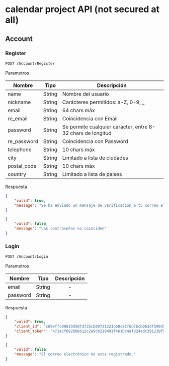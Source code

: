 # calendar project API (not secured at all)

## Account

### Register

```
POST /Account/Register
```

Parametros

| Nombre | Tipo | Descripción |
|---|---|---|
| name | String | Nombre del usuario |
| nickname | String | Carácteres permitidos: a-Z, 0-9, _ |
| email | String | 64 chars máx |
| re_email | String | Coincidencia con Email |
| password | String | Se permite cualquier caracter, entre 8-32 chars de longitud |
| re_password | String | Coincidencia con Password |
| telephone | String | 10 chars máx |
| city | String | Limitado a lista de ciudades |
| postal_code | String | 10 chars máx |
| country | String | Limitado a lista de paises |

Respuesta
```Json
{
	"valid": true,
    "message": "Se ha enviado un mensaje de verificación a tu correo electrónico."
}
```
```Json
{
	"valid": false,
    "message": "Las contraseñas no coinciden"
}
```

### Login

```
POST /Account/Login
```

Parametros

| Nombre | Tipo | Descripción |
|--|--|:--:|
| email | String | - |
| password | String | - |

Respuesta
```Json
{
	"valid": true,
    "client_id": "c69effc00619d50fd735cb09721221b68c81f6b7bcb063df590d5bd7c68c0d7b",
    "client_token": "471acf692b08612c2a9cb219491f4610c4af824adc391239f512105a83ec2312"
}
```
```Json
{
	"valid": false,
    "message": "El correo electrónico no esta registrado."
}
```

